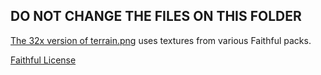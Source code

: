 ## DO NOT CHANGE THE FILES ON THIS FOLDER

[The 32x version of terrain.png](terrain32.png) uses textures from various Faithful packs.

[Faithful License](license.txt)
